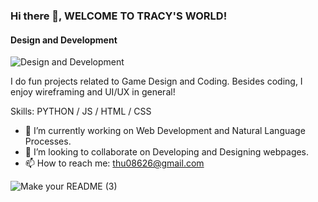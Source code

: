 ### Hi there 👋, WELCOME TO TRACY'S WORLD!
#### Design and Development
![Design and Development](file:///Users/anhthutran/Downloads/Make%20your%20README%20(3).png)

I do fun projects related to Game Design and Coding. Besides coding, I enjoy wireframing and UI/UX in general!

Skills: PYTHON / JS / HTML / CSS

- 🔭 I’m currently working on Web Development and Natural Language Processes. 
- 👯 I’m looking to collaborate on Developing and Designing webpages. 
- 📫 How to reach me: thu08626@gmail.com 

![Make your README (3)](https://github.com/user-attachments/assets/233175f5-85cf-4087-b0f7-27ee5de38f28)
